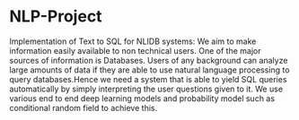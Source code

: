 # NLP-Project
Implementation of Text to SQL for NLIDB systems:
We aim to make information easily available to non technical users. One of the major sources
of information is Databases. Users of any background can analyze large amounts of data
if they are able to use natural language processing to query databases.Hence we need a
system that is able to yield SQL queries automatically by simply interpreting the user questions
given to it. We use various end to end deep learning models and probability model such as
conditional random field to achieve this.
